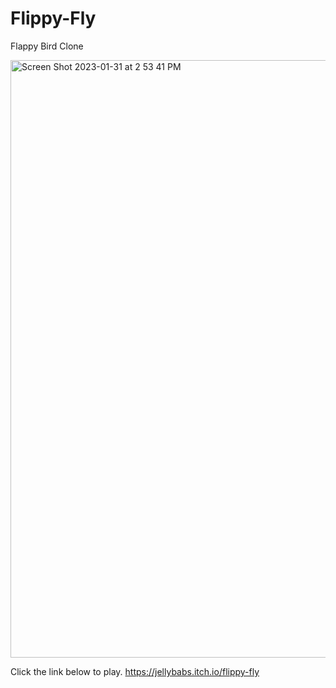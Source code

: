 # Flippy-Fly
Flappy Bird Clone

<img width="956" alt="Screen Shot 2023-01-31 at 2 53 41 PM" src="https://user-images.githubusercontent.com/122714408/215868000-9f41fd75-224d-44e6-9a48-d5cd19174842.png">


Click the link below to play. 
https://jellybabs.itch.io/flippy-fly
